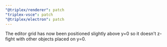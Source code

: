 ```yaml
---
"@triplex/renderer": patch
"triplex-vsce": patch
"@triplex/electron": patch
---
```


The editor grid has now been positioned slightly above y=0 so it doesn't z-fight with other objects placed on y=0.
